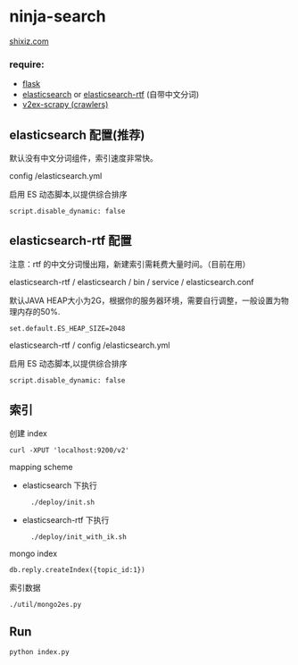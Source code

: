 ninja-search
===

[shixiz.com](http://shixiz.com)

### require:

* [flask]()
* [elasticsearch]() or [elasticsearch-rtf]() (自带中文分词)
* [v2ex-scrapy (crawlers)]()

elasticsearch 配置(推荐)
------------------------

默认没有中文分词组件，索引速度非常快。

config /elasticsearch.yml

启用 ES 动态脚本,以提供综合排序

    script.disable_dynamic: false



elasticsearch-rtf 配置
---------------------

注意：rtf 的中文分词慢出翔，新建索引需耗费大量时间。（目前在用）

elasticsearch-rtf / elasticsearch / bin / service / elasticsearch.conf

默认JAVA HEAP大小为2G，根据你的服务器环境，需要自行调整，一般设置为物理内存的50%.

    set.default.ES_HEAP_SIZE=2048

elasticsearch-rtf / config /elasticsearch.yml

启用 ES 动态脚本,以提供综合排序

    script.disable_dynamic: false


索引
--------

创建 index  

    curl -XPUT 'localhost:9200/v2'

mapping scheme  

* elasticsearch 下执行

        ./deploy/init.sh

* elasticsearch-rtf 下执行

        ./deploy/init_with_ik.sh

mongo index

    db.reply.createIndex({topic_id:1})

索引数据
    
    ./util/mongo2es.py


Run
----
  
    python index.py

